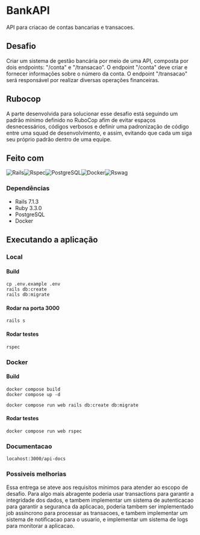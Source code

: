 # BankAPI
API para criacao de contas bancarias e transacoes.

## Desafio
Criar um sistema de gestão bancária por meio de uma API, composta
por dois endpoints: "/conta" e "/transacao". O endpoint "/conta" deve
criar e fornecer informações sobre o número da conta. O endpoint "/transacao" será responsável por realizar diversas operações
financeiras.

## Rubocop

A parte desenvolvida para solucionar esse desafio está seguindo um padrão mínimo definido no RuboCop afim de evitar espaços desnecessários, códigos verbosos e definir uma padronização de código entre uma squad de desenvolvimento, e assim, evitando que cada um siga seu próprio padrão dentro de uma equipe.



## Feito com
![Rails][Rails]![Rspec][Rspec]![PostgreSQL][PostgreSQL]![Docker][Docker]![Rswag][Rswag]

### Dependências

* Rails 7.1.3
* Ruby 3.3.0
* PostgreSQL
* Docker



## Executando a aplicação

### Local
#### Build

```
cp .env.example .env
rails db:create
rails db:migrate
```
#### Rodar na porta 3000

```
rails s
```

#### Rodar testes

```
rspec
```

### Docker
#### Build

```
docker compose build
docker compose up -d

docker compose run web rails db:create db:migrate
```
#### Rodar testes
```
docker compose run web rspec
```

### Documentacao

```
locahost:3000/api-docs
```

### Possiveis melhorias
Essa entrega se ateve aos requisitos mínimos para atender ao escopo de desafio.
Para algo mais abragente poderia usar transactions para garantir a integridade dos dados, e tambem implementar um sistema de autenticacao para garantir a seguranca da aplicacao, 
poderia tambem ser implementado job assincrono para processar as transacoes, e tambem implementar um sistema de notificacao para o usuario, e implementar um sistema de logs para monitorar a aplicacao.


<!-- MARKDOWN LINKS & IMAGES -->
<!-- https://www.markdownguide.org/basic-syntax/#reference-style-links -->

[Rails]: https://img.shields.io/badge/Rails-a40000?style=for-the-badge&logo=RubyonRails&logoColor=white
[PostgreSQL]: https://img.shields.io/badge/PostgreSQL-336791?style=for-the-badge&logo=PostgreSQL&logoColor=white
[Docker]: https://img.shields.io/badge/Docker-2496ED?style=for-the-badge&logo=Docker&logoColor=white
[Rswag]: https://img.shields.io/badge/Rswag-85C7F2?style=for-the-badge&logo=Swagger&logoColor=white
[Rspec]: https://img.shields.io/badge/Rspec-FF3E00?style=for-the-badge&logo=Rspec&logoColor=white
